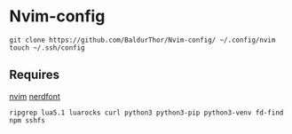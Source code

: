 # Nvim-config

```
git clone https://github.com/BaldurThor/Nvim-config/ ~/.config/nvim
touch ~/.ssh/config
```

## Requires

[nvim](https://github.com/neovim/neovim/blob/master/INSTALL.md#linux)
[nerdfont](https://www.nerdfonts.com/)

```
ripgrep lua5.1 luarocks curl python3 python3-pip python3-venv fd-find npm sshfs
```

